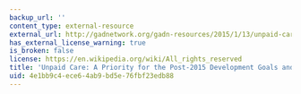 ```yaml
---
backup_url: ''
content_type: external-resource
external_url: http://gadnetwork.org/gadn-resources/2015/1/13/unpaid-care-a-priority-for-the-post-2015-development-goals-and-beyond?rq=Briefings
has_external_license_warning: true
is_broken: false
license: https://en.wikipedia.org/wiki/All_rights_reserved
title: 'Unpaid Care: A Priority for the Post-2015 Development Goals and Beyond'
uid: 4e1bb9c4-ece6-4ab9-bd5e-76fbf23edb88
---
```

